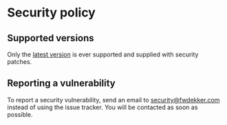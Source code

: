 # Security policy
## Supported versions
Only the [latest version](https://github.com/FWDekker/intellij-randomness/releases/latest) is ever supported and supplied with security patches.

## Reporting a vulnerability
To report a security vulnerability, send an email to security@fwdekker.com instead of using the issue tracker. You will be contacted as soon as possible.
